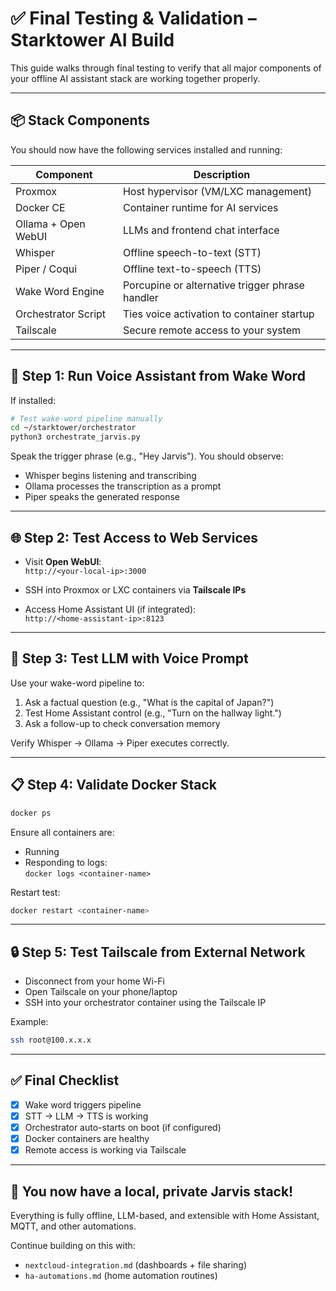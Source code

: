 # ✅ Final Testing & Validation – Starktower AI Build

This guide walks through final testing to verify that all major components of your offline AI assistant stack are working together properly.

---

## 📦 Stack Components

You should now have the following services installed and running:

| Component           | Description                                      |
|---------------------|--------------------------------------------------|
| Proxmox             | Host hypervisor (VM/LXC management)              |
| Docker CE           | Container runtime for AI services                |
| Ollama + Open WebUI | LLMs and frontend chat interface                 |
| Whisper             | Offline speech-to-text (STT)                     |
| Piper / Coqui       | Offline text-to-speech (TTS)                     |
| Wake Word Engine    | Porcupine or alternative trigger phrase handler  |
| Orchestrator Script | Ties voice activation to container startup       |
| Tailscale           | Secure remote access to your system              |

---

## 🧪 Step 1: Run Voice Assistant from Wake Word

If installed:

```bash
# Test wake-word pipeline manually
cd ~/starktower/orchestrator
python3 orchestrate_jarvis.py
```

Speak the trigger phrase (e.g., "Hey Jarvis"). You should observe:

- Whisper begins listening and transcribing
- Ollama processes the transcription as a prompt
- Piper speaks the generated response

---

## 🌐 Step 2: Test Access to Web Services

- Visit **Open WebUI**:  
  `http://<your-local-ip>:3000`

- SSH into Proxmox or LXC containers via **Tailscale IPs**

- Access Home Assistant UI (if integrated):  
  `http://<home-assistant-ip>:8123`

---

## 🧠 Step 3: Test LLM with Voice Prompt

Use your wake-word pipeline to:

1. Ask a factual question (e.g., "What is the capital of Japan?")
2. Test Home Assistant control (e.g., "Turn on the hallway light.")
3. Ask a follow-up to check conversation memory

Verify Whisper → Ollama → Piper executes correctly.

---

## 📋 Step 4: Validate Docker Stack

```bash
docker ps
```

Ensure all containers are:

- Running
- Responding to logs:  
  `docker logs <container-name>`

Restart test:

```bash
docker restart <container-name>
```

---

## 🔒 Step 5: Test Tailscale from External Network

- Disconnect from your home Wi-Fi
- Open Tailscale on your phone/laptop
- SSH into your orchestrator container using the Tailscale IP

Example:

```bash
ssh root@100.x.x.x
```

---

## ✅ Final Checklist

- [x] Wake word triggers pipeline
- [x] STT → LLM → TTS is working
- [x] Orchestrator auto-starts on boot (if configured)
- [x] Docker containers are healthy
- [x] Remote access is working via Tailscale

---

## 🧠 You now have a local, private Jarvis stack!

Everything is fully offline, LLM-based, and extensible with Home Assistant, MQTT, and other automations.

Continue building on this with:

- `nextcloud-integration.md` (dashboards + file sharing)
- `ha-automations.md` (home automation routines)

